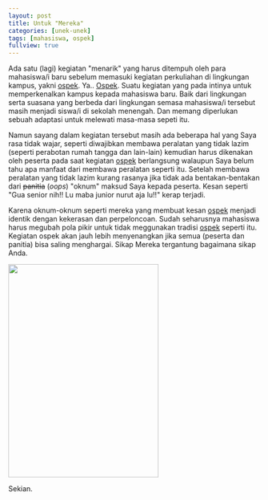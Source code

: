 ```yaml
---
layout: post
title: Untuk "Mereka"
categories: [unek-unek]
tags: [mahasiswa, ospek]
fullview: true
---
```


Ada satu (lagi) kegiatan "menarik" yang harus ditempuh oleh para mahasiswa/i baru sebelum memasuki kegiatan perkuliahan di lingkungan kampus, yakni [ospek](https://id.wikipedia.org/wiki/Orientasi_Studi_dan_Pengenalan_Kampus). Ya.. [Ospek](https://id.wikipedia.org/wiki/Orientasi_Studi_dan_Pengenalan_Kampus). Suatu kegiatan yang pada intinya untuk memperkenalkan kampus kepada mahasiswa baru. Baik dari lingkungan serta suasana yang berbeda dari lingkungan semasa mahasiswa/i tersebut masih menjadi siswa/i di sekolah menengah. Dan memang diperlukan sebuah adaptasi untuk melewati masa-masa sepeti itu.

Namun sayang dalam kegiatan tersebut masih ada beberapa hal yang Saya rasa tidak wajar, seperti diwajibkan membawa peralatan yang tidak lazim (seperti perabotan rumah tangga dan lain-lain) kemudian harus dikenakan oleh peserta pada saat kegiatan [ospek](https://id.wikipedia.org/wiki/Orientasi_Studi_dan_Pengenalan_Kampus) berlangsung walaupun Saya belum tahu apa manfaat dari membawa peralatan seperti itu. Setelah membawa peralatan yang tidak lazim kurang rasanya jika tidak ada bentakan-bentakan dari ~~panitia~~ (*oops*) "oknum" maksud Saya kepada peserta. Kesan seperti "Gua senior nih!! Lu maba junior nurut aja lu!!" kerap terjadi.

Karena oknum-oknum seperti mereka yang membuat kesan [ospek](https://id.wikipedia.org/wiki/Orientasi_Studi_dan_Pengenalan_Kampus) menjadi identik dengan kekerasan dan perpeloncoan. Sudah seharusnya mahasiswa harus megubah pola pikir untuk tidak meggunakan tradisi [ospek](https://id.wikipedia.org/wiki/Orientasi_Studi_dan_Pengenalan_Kampus) seperti itu. Kegiatan ospek akan jauh lebih menyenangkan jika semua (peserta dan panitia) bisa saling menghargai. Sikap Mereka tergantung bagaimana sikap Anda.

<img src="http://s.kaskus.id/images/2013/07/23/1860687_20130723063117.jpg" height="425" width="300">

Sekian.

